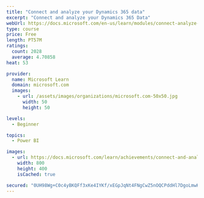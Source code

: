 ```yaml
---
title: "Connect and analyze your Dynamics 365 data​"
excerpt: "Connect and analyze your Dynamics 365 Data​"
webUrl: https://docs.microsoft.com/en-us/learn/modules/connect-analyze-dynamics-365-data/
type: course
price: Free
length: PT57M
ratings:
  count: 2028
  average: 4.70858
heat: 53

provider:
  name: Microsoft Learn
  domain: microsoft.com
  images:
    - url: /assets/images/organizations/microsoft.com-50x50.jpg
      width: 50
      height: 50

levels:
  - Beginner

topics:
  - Power BI

images:
  - url: https://docs.microsoft.com/learn/achievements/connect-and-analyze-your-microsoft-dynamics-365-data-social.png
    width: 800
    height: 400
    isCached: true

secured: "0UH98Wg+C0c4yBKQFf3xKe4IYKf/xEGpJqNt4FNgCwZ5nOQCPddHl7DgoLmwKGeJxks6J+rWoGVK0By/PAfdkPUSNn08etCr5Qkg4FvXtDQKmXUWz284kGn+s9KGp/0iTsAVE5cJ8LGKVwF3VzLmivPtID+RgBNEPxeElGvu0/eOJ8mj3AdC6vdYkTGUJyuapWb4WY7VgqnkVP8myTyWqwIBG8UIYlMPLIdsmGuOpWc8kKJRISYZ/+SeJu/FRt3RerzLeqFFTvIES1ZJrtByQdL8eWmJrv6T1Gb9QSI/EqGbsU+tr96/07D3MfOMJ6COcUYaKfFtGADnABy6FC/psr1Q/eoQwp/5IctycAGl/abYpQsIzkHzdx8qtXkXBGhyIzXFNe9FU4/I/kbgrMAFq4UAyI/CvdARcoyL9mKLaBs=;nMGSbUF73MGy8Uw3aYBkQw=="
---
```


